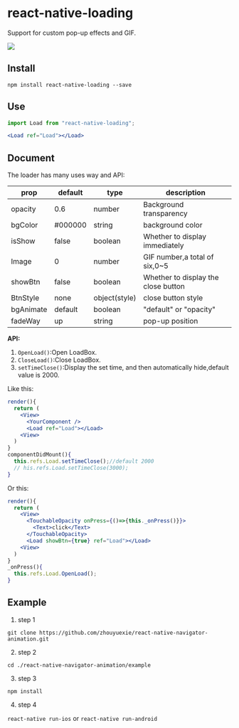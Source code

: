 # react-native-loading

Support for custom pop-up effects and GIF.

![](https://github.com/zhouyuexie/react-native-loading/blob/master/animation.gif)

## Install

```shell
npm install react-native-loading --save
```

## Use

```jsx
import Load from "react-native-loading";

<Load ref="Load"></Load>
```

## Document

The loader has many uses way and API:

| prop | default | type | description |
| ---- | ---- | ----| ---- |
| opacity | 0.6 | number | Background transparency |
| bgColor | #000000 | string | background color |
| isShow | false | boolean | Whether to display immediately |
| Image | 0 | number | GIF number,a total of six,0~5 |
| showBtn | false | boolean | Whether to display the close button |
| BtnStyle | none | object(style) | close button style |
| bgAnimate | default | boolean | "default" or "opacity" |
| fadeWay | up | string | pop-up position |

**API:**

1. `OpenLoad()`:Open LoadBox.
2. `CloseLoad()`:Close LoadBox.
3. `setTimeClose()`:Display the set time, and then automatically hide,default value is 2000.

Like this:

```jsx
render(){
  return (
    <View>
      <YourComponent />
      <Load ref="Load"></Load>
    <View>
  )
}
componentDidMount(){
  this.refs.Load.setTimeClose();//default 2000
  // his.refs.Load.setTimeClose(3000);
}
```

Or this:

```jsx
render(){
  return (
    <View>
      <TouchableOpacity onPress={()=>{this._onPress()}}>
        <Text>click</Text>
      </TouchableOpacity>
      <Load showBtn={true} ref="Load"></Load>
    <View>
  )
}
_onPress(){
  this.refs.Load.OpenLoad();
}
```

## Example

1. step 1

`git clone https://github.com/zhouyuexie/react-native-navigator-animation.git`

2. step 2

`cd ./react-native-navigator-animation/example`

3. step 3

`npm install`

4. step 4

`react-native run-ios` or `react-native run-android`
